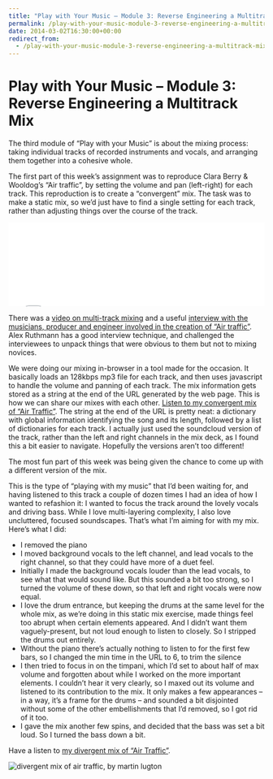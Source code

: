 ```yaml
---
title: "Play with Your Music – Module 3: Reverse Engineering a Multitrack Mix"
permalink: /play-with-your-music-module-3-reverse-engineering-a-multitrack-mix
date: 2014-03-02T16:30:00+00:00
redirect_from:
  - /play-with-your-music-module-3-reverse-engineering-a-multitrack-mix/
---
```


# Play with Your Music – Module 3: Reverse Engineering a Multitrack Mix

The third module of “Play with your Music” is about the mixing process: taking individual tracks of recorded instruments and vocals, and arranging them together into a cohesive whole.

The first part of this week’s assignment was to reproduce Clara Berry & Wooldog’s “Air traffic”, by setting the volume and pan (left-right) for each track. This reproduction is to create a “convergent” mix. The task was to make a static mix, so we’d just have to find a single setting for each track, rather than adjusting things over the course of the track.

<iframe width="100%" height="166" scrolling="no" frameborder="no" src="Play%20with%20Your%20Music%20%E2%80%93%20Module%203%20Reverse%20Engineering%20a%20Multitrack%20Mix%20%E2%80%93%20Martin%20Lugton_files/a.htm"></iframe>

There was a [video on multi-track mixing](http://www.youtube.com/watch?v=YuV11OZZhDI) and a useful [interview with the musicians, producer and engineer involved in the creation of “Air traffic”](http://www.youtube.com/watch?v=18792t1CatI). Alex Ruthmann has a good interview technique, and challenged the interviewees to unpack things that were obvious to them but not to mixing novices.

We were doing our mixing in-browser in a tool made for the occasion. It basically loads an 128kbps mp3 file for each track, and then uses javascript to handle the volume and panning of each track. The mix information gets stored as a string at the end of the URL generated by the web page. This is how we can share our mixes with each other. [Listen to my convergent mix of “Air Traffic”](http://tinyurl.com/pxxtouo). The string at the end of the URL is pretty neat: a dictionary with global information identifying the song and its length, followed by a list of dictionaries for each track. I actually just used the soundcloud version of the track, rather than the left and right channels in the mix deck, as I found this a bit easier to navigate. Hopefully the versions aren’t too different!

The most fun part of this week was being given the chance to come up with a different version of the mix.

This is the type of “playing with my music” that I’d been waiting for, and having listened to this track a couple of dozen times I had an idea of how I wanted to refashion it: I wanted to focus the track around the lovely vocals and driving bass. While I love multi-layering complexity, I also love uncluttered, focused soundscapes. That’s what I’m aiming for with my mix. Here’s what I did:

- I removed the piano
- I moved background vocals to the left channel, and lead vocals to the right channel, so that they could have more of a duet feel.
- Initially I made the background vocals louder than the lead vocals, to see what that would sound like. But this sounded a bit too strong, so I turned the volume of these down, so that left and right vocals were now equal.
- I love the drum entrance, but keeping the drums at the same level for the whole mix, as we’re doing in this static mix exercise, made things feel too abrupt when certain elements appeared. And I didn’t want them vaguely-present, but not loud enough to listen to closely. So I stripped the drums out entirely.
- Without the piano there’s actually nothing to listen to for the first few bars, so I changed the min time in the URL to 6, to trim the silence
- I then tried to focus in on the timpani, which I’d set to about half of max volume and forgotten about while I worked on the more important elements. I couldn’t hear it very clearly, so I maxed out its volume and listened to its contribution to the mix. It only makes a few appearances – in a way, it’s a frame for the drums – and sounded a bit disjointed without some of the other embellishments that I’d removed, so I got rid of it too.
- I gave the mix another few spins, and decided that the bass was set a bit loud. So I turned the bass down a bit.

Have a listen to [my divergent mix of “Air Traffic”](http://tinyurl.com/owpv5xf).

![divergent mix of air traffic, by martin lugton](Play%20with%20Your%20Music%20%E2%80%93%20Module%203%20Reverse%20Engineering%20a%20Multitrack%20Mix%20%E2%80%93%20Martin%20Lugton_files/mix-of-air-traffic-martin-lugton.png)